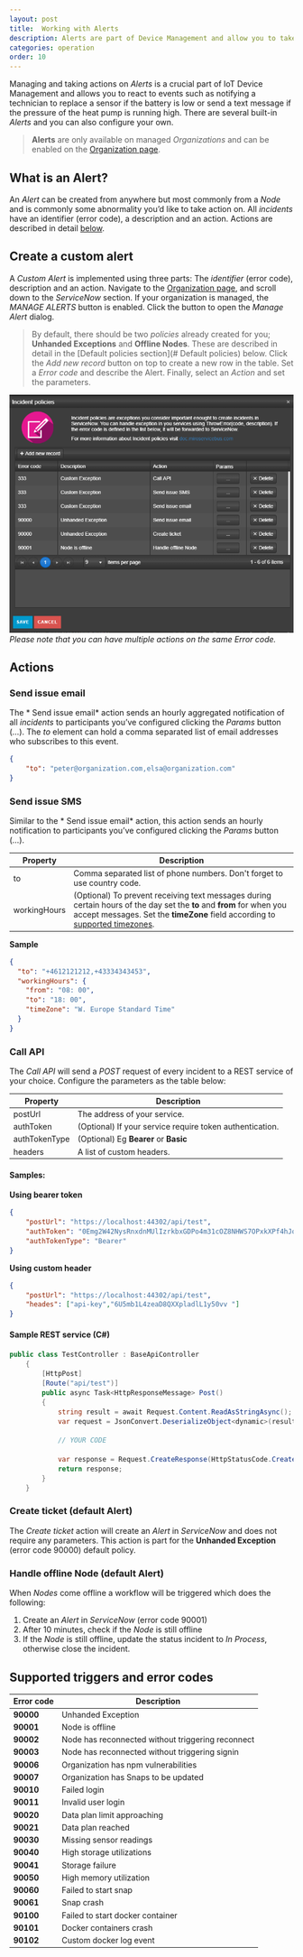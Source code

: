 ```yaml
---
layout: post
title:  Working with Alerts
description: Alerts are part of Device Management and allow you to take actions on exceptions and alerts, such as when Nodes comes of line or custom alerts.
categories: operation
order: 10
---
```


Managing and taking actions on *Alerts* is a crucial part of IoT Device Management and allows you to react to events such as notifying a technician to replace a sensor if the battery is low or send a text message if the pressure of the heat pump is running high. There are several built-in *Alerts* and you can also configure your own.
> **Alerts** are only available on managed *Organizations* and can be enabled on the [Organization page](https://microservicebus.com/organizations/detail).

## What is an Alert?
An *Alert* can be created from anywhere but most commonly from a *Node* and is commonly some abnormality you’d like to take action on. All *incidents* have an identifier (error code), a description and an action. Actions are described in detail [below](#Actions).  

## Create a custom alert
A *Custom Alert* is implemented using three parts: The *identifier* (error code), description and an action. Navigate to the [Organization page](https://microservicebus.com/organizations/details), and scroll down to the *ServiceNow* section. If your organization is managed, the *MANAGE ALERTS* button is enabled. Click the button to open the *Manage Alert* dialog.

> By default, there should be two *policies* already created for you; **Unhanded Exceptions** and **Offline Nodes**. These are described in detail in the [Default policies section](# Default policies) below.
Click the *Add new record* button on top to create a new row in the table. Set a *Error code* and describe the Alert. Finally, select an *Action* and set the parameters.

![SD-Card composition](/images/working-with-incident-policies/incidentPoliciesWindow.png)
*Please note that you can have multiple actions on the same Error code.*

## Actions

### Send issue email
The * Send issue email* action sends an hourly aggregated notification of all *incidents* to participants you’ve configured clicking the *Params* button (…). The *to* element can hold a comma separated list of email addresses who subscribes to this event.
``` json
{
    "to": "peter@organization.com,elsa@organization.com"
}
```

### Send issue SMS
Similar to the * Send issue email* action, this action sends an hourly notification to participants you’ve configured clicking the *Params* button (…). 

| Property        | Description |
 | -------------- |-------------|
| to | Comma separated list of phone numbers. Don't forget to use country code. | 
| workingHours | (Optional) To prevent receiving text messages during certain hours of the day set the **to** and **from** for when you accept messages. Set the **timeZone** field according to [supported timezones](https://techsupport.osisoft.com/Documentation/PI-Web-API/help/topics/timezones/windows.html). |  

**Sample**
``` json
{
  "to": "+4612121212,+43334343453",
  "workingHours": {
    "from": "08: 00",
    "to": "18: 00",
    "timeZone": "W. Europe Standard Time"
  }
}
```

### Call API
The *Call API* will send a *POST* request of every incident to a REST service of your choice. Configure the parameters as the table below:

| Property        | Description |
 | -------------- |-------------|
| postUrl | The address of your service. | 
| authToken | (Optional) If your service require token authentication.|  
| authTokenType | (Optional) Eg **Bearer** or **Basic**   | 
| headers| A list of custom headers. |

#### Samples:

**Using bearer token**
```json
{
    "postUrl": "https://localhost:44302/api/test",
    "authToken": "0Emg2W42NysRnxdnMUlIzrkbxGDPo4m31cOZ8NHWS7OPxkXPf4hJobBjH45HIivRDn6VKPxKoFYzQeIF3VOlBToSUi36xmys1I1aGyHQ8",
    "authTokenType": "Bearer"
} 
```
**Using custom header**
```json
{
    "postUrl": "https://localhost:44302/api/test",
    "heades": ["api-key","6U5mb1L4zeaD8QXXpladlL1y50vv "]
} 
```

#### Sample REST service (C#)
``` csharp
public class TestController : BaseApiController
    {
        [HttpPost]
        [Route("api/test")]
        public async Task<HttpResponseMessage> Post()
        {
            string result = await Request.Content.ReadAsStringAsync();
            var request = JsonConvert.DeserializeObject<dynamic>(result);

            // YOUR CODE

            var response = Request.CreateResponse(HttpStatusCode.Created, new { success = true, request = request });
            return response;
        }
    }
```

### Create ticket (default Alert)
The *Create ticket* action will create an *Alert* in *ServiceNow* and does not require any parameters. This action is part for the **Unhanded Exception** (error code 90000) default policy.

### Handle offline Node (default Alert)
When *Nodes* come offline a workflow will be triggered which does the following:
1. Create an *Alert* in *ServiceNow* (error code 90001)
2. After 10 minutes, check if the *Node* is still offline
3. If the *Node* is still offline, update the status incident to *In Process*, otherwise close the incident.

## Supported triggers and error codes

| Error code        | Description |
 | -------------- |-------------|
| **90000** | Unhanded Exception | 
| **90001** | Node is offline | 
| **90002** | Node has reconnected without triggering reconnect | 
| **90003** | Node has reconnected without triggering signin| 
| **90006** | Organization has npm vulnerabilities | 
| **90007** | Organization has Snaps to be updated |
| **90010** | Failed login |
| **90011** | Invalid user login | 
| **90020** | Data plan limit approaching | 
| **90021** | Data plan reached | 
| **90030** | Missing sensor readings | 
| **90040** | High storage utilizations | 
| **90041** | Storage failure | 
| **90050** | High memory utilization | 
| **90060** | Failed to start snap | 
| **90061** | Snap crash | 
| **90100** | Failed to start docker container | 
| **90101** | Docker containers crash | 
| **90102** | Custom docker log event | 
